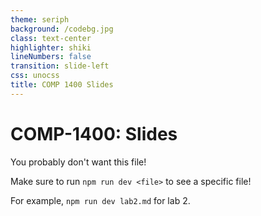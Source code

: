 ```yaml
---
theme: seriph
background: /codebg.jpg
class: text-center
highlighter: shiki
lineNumbers: false
transition: slide-left
css: unocss
title: COMP 1400 Slides
---
```


# **COMP-1400**: Slides

You probably don't want this file!

Make sure to run `npm run dev <file>` to see a specific file!

For example, `npm run dev lab2.md` for lab 2.
